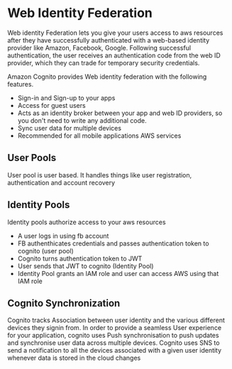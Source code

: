 # Web Identity Federation
Web identity Federation lets you give your users access to aws resources after they have successfully authenticated with a web-based identity provider like Amazon, Facebook, Google. Following successful authentication, the user receives an authentication code from the web ID provider, which they can trade for temporary security credentials.

Amazon Cognito provides Web identity federation with the following features.
- Sign-in and Sign-up to your apps
- Access for guest users
- Acts as an identity broker between your app and web ID providers, so you don't need to write any additional code.
- Sync user data for multiple devices
- Recommended for all mobile applications AWS services


User Pools
---
User pool is user based. It handles things like user registration, authentication and account recovery

Identity Pools
---
Identity pools authorize access to your aws resources


- A user logs in using fb account
- FB authenthicates credentials and passes authentication token to cognito (user pool)
- Cognito turns authentication token to JWT
- User sends that JWT to cognito (Identity Pool)
- Identity Pool grants an IAM role and user can access AWS using that IAM role


Cognito Synchronization
---
Cognito tracks Association between user identity and the various different devices they signin from. In order to provide a seamless User experience for your application, cognito uses Push synchronisation to push updates and synchronise user data across multiple devices. Cognito uses SNS to send a notification to all the devices associated with a given user identity whenever data is stored in the cloud changes
